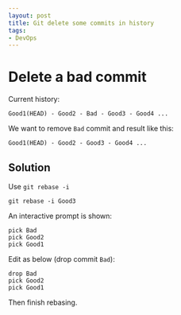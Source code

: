 ```yaml
---
layout: post
title: Git delete some commits in history
tags:
- DevOps
---
```



# Delete a bad commit

Current history:
```
Good1(HEAD) - Good2 - Bad - Good3 - Good4 ...
```

We want to remove `Bad` commit and result like this:
```
Good1(HEAD) - Good2 - Good3 - Good4 ...
```

## Solution
Use `git rebase -i`
```
git rebase -i Good3
```

An interactive prompt is shown:
```
pick Bad
pick Good2
pick Good1
```

Edit as below (drop commit `Bad`):
```
drop Bad
pick Good2
pick Good1
```

Then finish rebasing.